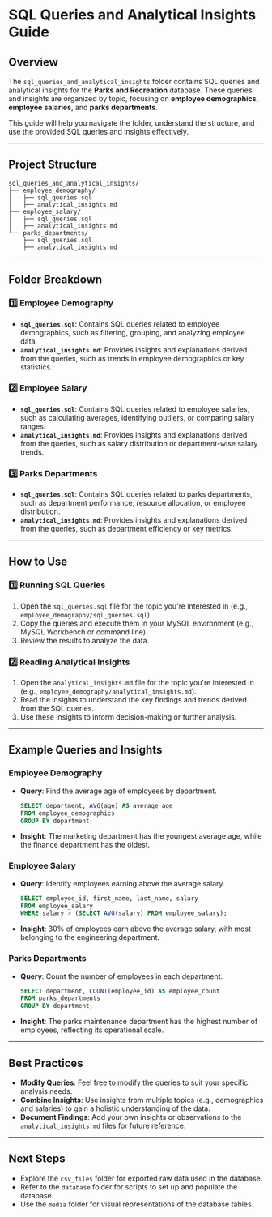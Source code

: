 # **SQL Queries and Analytical Insights Guide**  

## **Overview**  
The `sql_queries_and_analytical_insights` folder contains SQL queries and analytical insights for the **Parks and Recreation** database. These queries and insights are organized by topic, focusing on **employee demographics**, **employee salaries**, and **parks departments**.  

This guide will help you navigate the folder, understand the structure, and use the provided SQL queries and insights effectively.  

---

## **Project Structure**  

```
sql_queries_and_analytical_insights/
├── employee_demography/
│   ├── sql_queries.sql
│   ├── analytical_insights.md
├── employee_salary/
│   ├── sql_queries.sql
│   ├── analytical_insights.md
└── parks_departments/
    ├── sql_queries.sql
    ├── analytical_insights.md
```

---

## **Folder Breakdown**  

### **1️⃣ Employee Demography**  
- **`sql_queries.sql`**: Contains SQL queries related to employee demographics, such as filtering, grouping, and analyzing employee data.  
- **`analytical_insights.md`**: Provides insights and explanations derived from the queries, such as trends in employee demographics or key statistics.  

### **2️⃣ Employee Salary**  
- **`sql_queries.sql`**: Contains SQL queries related to employee salaries, such as calculating averages, identifying outliers, or comparing salary ranges.  
- **`analytical_insights.md`**: Provides insights and explanations derived from the queries, such as salary distribution or department-wise salary trends.  

### **3️⃣ Parks Departments**  
- **`sql_queries.sql`**: Contains SQL queries related to parks departments, such as department performance, resource allocation, or employee distribution.  
- **`analytical_insights.md`**: Provides insights and explanations derived from the queries, such as department efficiency or key metrics.  

---

## **How to Use**  

### **1️⃣ Running SQL Queries**  
1. Open the `sql_queries.sql` file for the topic you're interested in (e.g., `employee_demography/sql_queries.sql`).  
2. Copy the queries and execute them in your MySQL environment (e.g., MySQL Workbench or command line).  
3. Review the results to analyze the data.  

### **2️⃣ Reading Analytical Insights**  
1. Open the `analytical_insights.md` file for the topic you're interested in (e.g., `employee_demography/analytical_insights.md`).  
2. Read the insights to understand the key findings and trends derived from the SQL queries.  
3. Use these insights to inform decision-making or further analysis.  

---

## **Example Queries and Insights**  

### **Employee Demography**  
- **Query**: Find the average age of employees by department.  
  ```sql
  SELECT department, AVG(age) AS average_age
  FROM employee_demographics
  GROUP BY department;
  ```  
- **Insight**: The marketing department has the youngest average age, while the finance department has the oldest.  

### **Employee Salary**  
- **Query**: Identify employees earning above the average salary.  
  ```sql
  SELECT employee_id, first_name, last_name, salary
  FROM employee_salary
  WHERE salary > (SELECT AVG(salary) FROM employee_salary);
  ```  
- **Insight**: 30% of employees earn above the average salary, with most belonging to the engineering department.  

### **Parks Departments**  
- **Query**: Count the number of employees in each department.  
  ```sql
  SELECT department, COUNT(employee_id) AS employee_count
  FROM parks_departments
  GROUP BY department;
  ```  
- **Insight**: The parks maintenance department has the highest number of employees, reflecting its operational scale.  

---

## **Best Practices**  

- **Modify Queries**: Feel free to modify the queries to suit your specific analysis needs.  
- **Combine Insights**: Use insights from multiple topics (e.g., demographics and salaries) to gain a holistic understanding of the data.  
- **Document Findings**: Add your own insights or observations to the `analytical_insights.md` files for future reference.  

---

## **Next Steps**  
- Explore the `csv_files` folder for exported  raw data used in the database.  
- Refer to the `database` folder for scripts to set up and populate the database.  
- Use the `media` folder for visual representations of the database tables.  